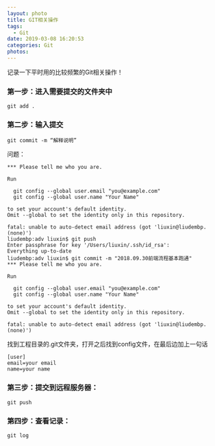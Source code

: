 ```yaml
---
layout: photo
title: GIT相关操作
tags:
  - Git
date: 2019-03-08 16:20:53
categories: Git
photos:
---
```

记录一下平时用的比较频繁的Git相关操作！
<!--more-->
### 第一步：进入需要提交的文件夹中 ###

```shell
git add .
```
### 第二步：输入提交 ###

```shell
git commit -m “解释说明”
```
问题：

```shell
*** Please tell me who you are.

Run

  git config --global user.email "you@example.com"
  git config --global user.name "Your Name"

to set your account's default identity.
Omit --global to set the identity only in this repository.

fatal: unable to auto-detect email address (got 'liuxin@liudembp.(none)')
liudembp:adv liuxin$ git push
Enter passphrase for key '/Users/liuxin/.ssh/id_rsa': 
Everything up-to-date
liudembp:adv liuxin$ git commit -m "2018.09.30前端流程基本跑通"
*** Please tell me who you are.

Run

  git config --global user.email "you@example.com"
  git config --global user.name "Your Name"

to set your account's default identity.
Omit --global to set the identity only in this repository.

fatal: unable to auto-detect email address (got 'liuxin@liudembp.(none)')
```

找到工程目录的.git文件夹，打开之后找到config文件，在最后边加上一句话

```shell
[user]
email=your email
name=your name
```

### 第三步：提交到远程服务器： ###

```shell
git push
```

### 第四步：查看记录： ###

```shell
git log
```

